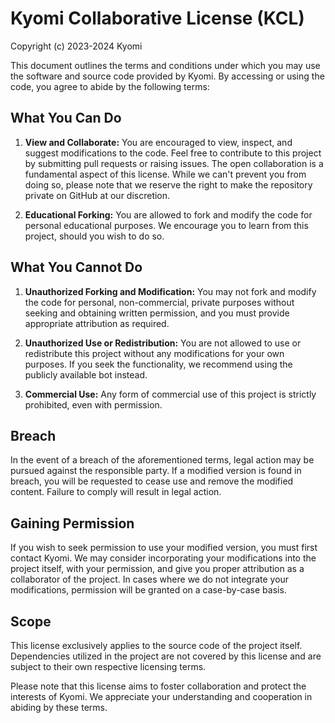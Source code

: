 # Kyomi Collaborative License (KCL)

Copyright (c) 2023-2024 Kyomi

This document outlines the terms and conditions under which you may use the software and source code provided by Kyomi. By accessing or using the code, you agree to abide by the following terms:

## What You Can Do

1. **View and Collaborate:** You are encouraged to view, inspect, and suggest modifications to the code. Feel free to contribute to this project by submitting pull requests or raising issues. The open collaboration is a fundamental aspect of this license. While we can't prevent you from doing so, please note that we reserve the right to make the repository private on GitHub at our discretion.

2. **Educational Forking:** You are allowed to fork and modify the code for personal educational purposes. We encourage you to learn from this project, should you wish to do so.

## What You Cannot Do

1. **Unauthorized Forking and Modification:** You may not fork and modify the code for personal, non-commercial, private purposes without seeking and obtaining written permission, and you must provide appropriate attribution as required.

2. **Unauthorized Use or Redistribution:** You are not allowed to use or redistribute this project without any modifications for your own purposes. If you seek the functionality, we recommend using the publicly available bot instead.

3. **Commercial Use:** Any form of commercial use of this project is strictly prohibited, even with permission.

## Breach

In the event of a breach of the aforementioned terms, legal action may be pursued against the responsible party. If a modified version is found in breach, you will be requested to cease use and remove the modified content. Failure to comply will result in legal action.

## Gaining Permission

If you wish to seek permission to use your modified version, you must first contact Kyomi. We may consider incorporating your modifications into the project itself, with your permission, and give you proper attribution as a collaborator of the project. In cases where we do not integrate your modifications, permission will be granted on a case-by-case basis.

## Scope

This license exclusively applies to the source code of the project itself. Dependencies utilized in the project are not covered by this license and are subject to their own respective licensing terms.

Please note that this license aims to foster collaboration and protect the interests of Kyomi. We appreciate your understanding and cooperation in abiding by these terms.
